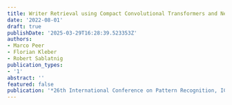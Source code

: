 ```yaml
---
title: Writer Retrieval using Compact Convolutional Transformers and NetMVLAD
date: '2022-08-01'
draft: true
publishDate: '2025-03-29T16:28:39.523353Z'
authors:
- Marco Peer
- Florian Kleber
- Robert Sablatnig
publication_types:
- '1'
abstract: ''
featured: false
publication: '*26th International Conference on Pattern Recognition, ICPR 2022*'
---
```


